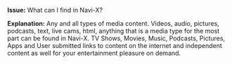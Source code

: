 **Issue:** What can I find in Navi-X?

**Explanation:** Any and all types of media content. Videos, audio, pictures, podcasts, text, live cams, html, anything that is a media type for the most part can be found in Navi-X. TV Shows, Movies, Music, Podcasts, Pictures, Apps and User submitted links to content on the internet and independent content as well for your entertainment pleasure on demand.